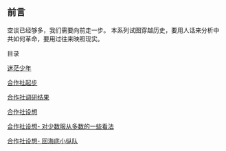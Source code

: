## 前言

空谈已经够多，我们需要向前走一步。  本系列试图穿越历史，要用人话来分析中共如何革命，要用过往来映照现实。

目录

[迷茫少年](迷茫少年.md)
    
[合作社起步](怎么干合作社.md)

[合作社调研结果](自组合作社调研结果.md)

[合作社设想](合作社设想.md)

[合作社设想- 对少数服从多数的一些看法](对少数服从多数的一些看法.md)

[合作社设想- 回海底小纵队](回海底小纵队.md)

